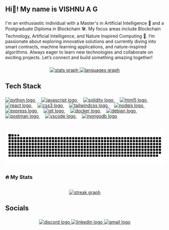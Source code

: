 <h2 align="left">Hi👋! My name is VISHNU A G</h2>


###

I'm an enthusiastic individual with a Master's in Artificial Intelligence 🤖 and a Postgraduate Diploma in Blockchain 🛠️. My focus areas include Blockchain Technology, Artificial Intelligence, and Nature Inspired Computing 🌿. I’m passionate about exploring innovative solutions and currently diving into smart contracts, machine learning applications, and nature-inspired algorithms. Always eager to learn new technologies and collaborate on exciting projects. Let’s connect and build something amazing together!
###

<div align="center">
 <a href="#">
   <img src="https://github-readme-stats.vercel.app/api?username=vishnuajithg&hide_title=false&hide_rank=false&show_icons=true&include_all_commits=true&count_private=true&disable_animations=false&theme=dracula&locale=en&hide_border=false" height="150" alt="stats graph"  />
   </a>
  <a href="#">
  <img src="https://github-readme-stats.vercel.app/api/top-langs?username=vishnuajithg&locale=en&hide_title=false&layout=compact&card_width=320&langs_count=5&theme=dracula&hide_border=false" height="150" alt="languages graph"  />
     </a>
</div>

###

<h2 align="left">Tech Stack</h2>

###

<div align="left">
 <div align="left">
  <a href="https://www.python.org/" target="_blank">
    <img src="https://img.shields.io/badge/Python-3776AB?logo=python&logoColor=white&style=for-the-badge" height="33" alt="python logo" />
  </a>
  <img width="12" />
  
  <a href="https://developer.mozilla.org/en-US/docs/Web/JavaScript" target="_blank">
    <img src="https://img.shields.io/badge/JavaScript-F7DF1E?logo=javascript&logoColor=black&style=for-the-badge" height="33" alt="javascript logo" />
  </a>
  <img width="12" />
  
  <a href="https://soliditylang.org/" target="_blank">
    <img src="https://img.shields.io/badge/Solidity-363636?logo=solidity&logoColor=white&style=for-the-badge" height="33" alt="solidity logo" />
  </a>
  <img width="12" />
  
  <a href="https://developer.mozilla.org/en-US/docs/Web/HTML" target="_blank">
    <img src="https://img.shields.io/badge/HTML5-E34F26?logo=html5&logoColor=white&style=for-the-badge" height="33" alt="html5 logo" />
  </a>
  <img width="12" />
  
  <a href="https://reactjs.org/" target="_blank">
    <img src="https://img.shields.io/badge/React-61DAFB?logo=react&logoColor=black&style=for-the-badge" height="33" alt="react logo" />
  </a>
  <img width="12" />
  
  <a href="https://developer.mozilla.org/en-US/docs/Web/CSS" target="_blank">
    <img src="https://img.shields.io/badge/CSS3-1572B6?logo=css3&logoColor=white&style=for-the-badge" height="33" alt="css3 logo" />
  </a>
  <img width="12" />
  
  <a href="https://tailwindcss.com/" target="_blank">
    <img src="https://img.shields.io/badge/Tailwind CSS-06B6D4?logo=tailwindcss&logoColor=black&style=for-the-badge" height="33" alt="tailwindcss logo" />
  </a>
  <img width="12" />
  
  <a href="https://nodejs.org/" target="_blank">
    <img src="https://img.shields.io/badge/Node.js-339933?logo=nodedotjs&logoColor=white&style=for-the-badge" height="33" alt="nodejs logo" />
  </a>
  <img width="12" />
  
  <a href="https://expressjs.com/" target="_blank">
    <img src="https://img.shields.io/badge/Express-000000?logo=express&logoColor=white&style=for-the-badge" height="33" alt="express logo" />
  </a>
  <img width="12" />
  
  <a href="https://git-scm.com/" target="_blank">
    <img src="https://img.shields.io/badge/Git-F05032?logo=git&logoColor=white&style=for-the-badge" height="33" alt="git logo" />
  </a>
  <img width="12" />
  
  <a href="https://www.docker.com/" target="_blank">
    <img src="https://img.shields.io/badge/Docker-2496ED?logo=docker&logoColor=white&style=for-the-badge" height="33" alt="docker logo" />
  </a>
  <img width="12" />
  
  <a href="https://www.debian.org/" target="_blank">
    <img src="https://img.shields.io/badge/Debian-A81D33?logo=debian&logoColor=white&style=for-the-badge" height="33" alt="debian logo" />
  </a>
  <img width="12" />
  
  <a href="https://www.postman.com/" target="_blank">
    <img src="https://img.shields.io/badge/Postman-FF6C37?logo=postman&logoColor=black&style=for-the-badge" height="33" alt="postman logo" />
  </a>
  <img width="12" />
  
  <a href="https://code.visualstudio.com/" target="_blank">
    <img src="https://img.shields.io/badge/Visual Studio Code-007ACC?logo=visualstudiocode&logoColor=white&style=for-the-badge" height="33" alt="vscode logo" />
  </a>
  <img width="12" />
  
  <a href="https://www.mongodb.com/" target="_blank">
    <img src="https://img.shields.io/badge/MongoDB-47A248?logo=mongodb&logoColor=white&style=for-the-badge" height="33" alt="mongodb logo" />
  </a>
</div>

</div>

###

<br clear="both">
<div align="center">
  <a href="#">
<img  src="https://raw.githubusercontent.com/VISHNUAJITHG/VISHNUAJITHG/output/snake.svg" alt="Snake animation" />
  </a>
</div>

###

<h3 align="left">🔥   My Stats</h3>

##

<div align="center">
  <a href="#">
  <img src="https://streak-stats.demolab.com?user=vishnuajithg&locale=en&mode=daily&theme=dark&hide_border=false&border_radius=5&order=3" height="220" alt="streak graph"  />
  </a>
</div>


<h2 align="left">Socials</h2>

###

<div align="center">
  <!-- Discord Badge -->
  <a href="https://discord.com/users/this.is.vishnu.ag" target="_blank">
    <img src="https://img.shields.io/static/v1?message=Discord&logo=discord&label=&color=7289DA&logoColor=white&labelColor=&style=for-the-badge" height="35" alt="discord logo" />
  </a>

  <!-- LinkedIn Badge -->
  <a href="www.linkedin.com/in/vishnu-a-g-4b989a1b7" target="_blank">
    <img src="https://img.shields.io/static/v1?message=LinkedIn&logo=linkedin&label=&color=0077B5&logoColor=white&labelColor=&style=for-the-badge" height="35" alt="linkedin logo" />
  </a>

  <!-- Gmail Badge -->
  <a href="mailto:vishnuajithg@gmail.com" target="_blank">
    <img src="https://img.shields.io/static/v1?message=Gmail&logo=gmail&label=&color=D14836&logoColor=white&labelColor=&style=for-the-badge" height="35" alt="gmail logo" />
  </a>

  <!-- YouTube Badge 
  <a href="https://www.youtube.com/c/YOUR_YOUTUBE_CHANNEL" target="_blank">
    <img src="https://img.shields.io/static/v1?message=Youtube&logo=youtube&label=&color=FF0000&logoColor=white&labelColor=&style=for-the-badge" height="35" alt="youtube logo" />
  </a>-->
</div>


###

 <!-- Visitor Count
<div align="center">
  <img src="https://profile-counter.glitch.me/VISHNUAJITHG/count.svg?"  />
</div>
-->

###
